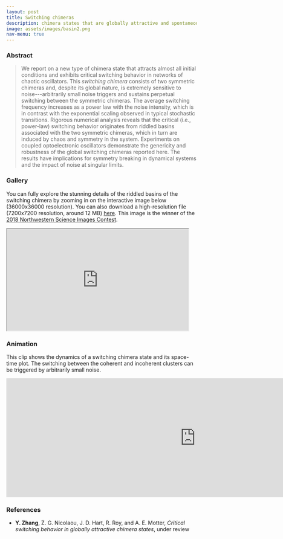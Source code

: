 ```yaml
---
layout: post
title: Switching chimeras
description: chimera states that are globally attractive and spontaneously switching
image: assets/images/basin2.png
nav-menu: true
---
```


### Abstract
>We report on a new type of chimera state that attracts almost all initial conditions and exhibits critical switching behavior in networks of chaotic oscillators.
>This _switching chimera_ consists of two symmetric chimeras and, despite its global nature, is extremely sensitive to noise---arbitrarily small noise triggers and sustains perpetual switching between the symmetric chimeras.
>The average switching frequency increases as a power law with the noise intensity, which is in contrast with the exponential scaling observed in typical stochastic transitions.
>Rigorous numerical analysis reveals that the critical (i.e., power-law) switching behavior originates from riddled basins associated with the two symmetric chimeras, which in turn are induced by chaos and symmetry in the system.
>Experiments on coupled optoelectronic oscillators demonstrate the genericity and robustness of the global switching chimeras reported here.
>The results have implications for symmetry breaking in dynamical systems and the impact of noise at singular limits.

### Gallery
You can fully explore the stunning details of the riddled basins of the switching chimera by zooming in on the interactive image below (36000x36000 resolution).
You can also download a high-resolution file (7200x7200 resolution, around 12 MB) [here](/assets/images/basin1.png).
This image is the winner of the [2018 Northwestern Science Images Contest](https://bit.ly/2EzP3BX).

<div class="align-center">
  <iframe allowfullscreen="true" src="https://easyzoom.com/embed/96218" width="480" height="270"></iframe>
</div>

### Animation
This clip shows the dynamics of a switching chimera state and its space-time plot. The switching between the coherent and incoherent clusters can be triggered by arbitrarily small noise.

<div class="align-center">
  <iframe width="1000" height="315" src="https://www.youtube.com/embed/uK2PxvkH2XA" frameborder="0" allow="accelerometer; autoplay; encrypted-media; gyroscope; picture-in-picture" allowfullscreen></iframe>
</div>

### References
* **Y. Zhang**, Z. G. Nicolaou, J. D. Hart, R. Roy, and A. E. Motter, *Critical switching behavior in globally attractive chimera states*, under review
